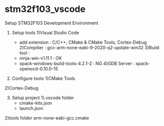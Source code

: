 # stm32f103_vscode

Setup STM32F103 Development Environment

1. Setup tools
 1)Visual Studio Code
   - add extension : C/C++, CMake & CMake Tools, Cortex-Debug
 2)Compilier  : gcc-arm-none-eabi-9-2020-q2-update-win32
 3)Build tool : 
   - ninja-win-v1.11.1 : OK
   - xpack-windows-build-tools-4.2.1-2 : NG
 4)GDB Server : xpack-openocd-0.10.0-15

2. Configure tools
 1)CMake Tools
 
 2)Cortex-Debug
 
3. Setup project
 1).vscode folder
   - cmake-kits.json
   - launch.json
   
 2)tools folder
    arm-none-eabi-gcc.cmake

